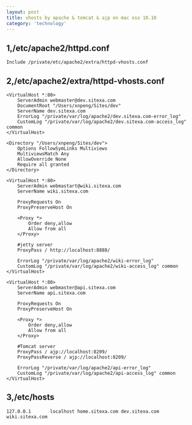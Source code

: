 ```yaml
---
layout: post
title: vhosts by apache & tomcat & ajp on mac osx 10.10
category: 'technology'
---
```


##  1,/etc/apache2/httpd.conf
   
    Include /private/etc/apache2/extra/httpd-vhosts.conf

##  2,/etc/apache2/extra/httpd-vhosts.conf

    <VirtualHost *:80>
        ServerAdmin webmaster@dev.sitexa.com
        DocumentRoot "/Users/xnpeng/Sites/dev"
        ServerName dev.sitexa.com
        ErrorLog "/private/var/log/apache2/dev.sitexa.com-error_log"
        CustomLog "/private/var/log/apache2/dev.sitexa.com-access_log" common
    </VirtualHost>
    
    <Directory "/Users/xnpeng/Sites/dev">
        Options FollowSymLinks Multiviews
        MultiviewsMatch Any
        AllowOverride None
        Require all granted
    </Directory>
    
    <VirtualHost *:80>
        ServerAdmin webmastart@wiki.sitexa.com
        ServerName wiki.sitexa.com
    
        ProxyRequests On
        ProxyPreserveHost On
    
        <Proxy *>
            Order deny,allow
            Allow from all
        </Proxy>
         
        #jetty server
        ProxyPass / http://localhost:8888/
    
        ErrorLog "/private/var/log/apache2/wiki-error_log"
        CustomLog "/private/var/log/apache2/wiki-access_log" common
    </VirtualHost>
    
    <VirtualHost *:80>
        ServerAdmin webmaster@api.sitexa.com
        ServerName api.sitexa.com
    
        ProxyRequests On
        ProxyPreserveHost On
    
        <Proxy *>
            Order deny,allow
            Allow from all
        </Proxy>
        
        #Tomcat server
        ProxyPass / ajp://localhost:8209/
        ProxyPassReverse / ajp://localhost:8209/
    
        ErrorLog "/private/var/log/apache2/api-error_log"
        CustomLog "/private/var/log/apache2/api-access_log" common
    </VirtualHost>


##  3,/etc/hosts
  
    127.0.0.1       localhost home.sitexa.com dev.sitexa.com wiki.sitexa.com

